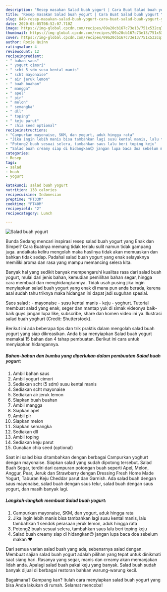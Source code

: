 ```yaml
---
description: "Resep masakan Salad buah yogurt | Cara Buat Salad buah yogurt Yang Sedap"
title: "Resep masakan Salad buah yogurt | Cara Buat Salad buah yogurt Yang Sedap"
slug: 849-resep-masakan-salad-buah-yogurt-cara-buat-salad-buah-yogurt-yang-sedap
date: 2020-05-05T08:52:07.710Z
image: https://img-global.cpcdn.com/recipes/09a20cb167c73e13/751x532cq70/salad-buah-yogurt-foto-resep-utama.jpg
thumbnail: https://img-global.cpcdn.com/recipes/09a20cb167c73e13/751x532cq70/salad-buah-yogurt-foto-resep-utama.jpg
cover: https://img-global.cpcdn.com/recipes/09a20cb167c73e13/751x532cq70/salad-buah-yogurt-foto-resep-utama.jpg
author: Roxie Quinn
ratingvalue: 4
reviewcount: 12
recipeingredient:
- " bahan saus"
- " yogurt cimori"
- " scht 5 sdm susu kental manis"
- " scht mayonaise"
- " air jeruk lemon"
- " buah buahan"
- " mangga"
- " apel"
- " pir"
- " melon"
- " semangka"
- " dll"
- " toping"
- " keju parut"
- " chia seed optional"
recipeinstructions:
- "Campurkan mayonaise, SKM, dan yogurt, aduk hingga rata"
- "Jika ingin lebih manis bisa tambahkan lagi susu kental manis, lalu tambahkan 1 sendok perasaan jeruk lemon, aduk hingga rata"
- "Potong2 buah sesuai selera, tambahkan saus lalu beri toping keju"
- "Salad buah creamy siap di hidangkan😊 jangan lupa baca doa sebelum makan ❤️"
categories:
- Resep
tags:
- salad
- buah
- yogurt

katakunci: salad buah yogurt 
nutrition: 138 calories
recipecuisine: Indonesian
preptime: "PT33M"
cooktime: "PT40M"
recipeyield: "2"
recipecategory: Lunch

---
```



![Salad buah yogurt](https://img-global.cpcdn.com/recipes/09a20cb167c73e13/751x532cq70/salad-buah-yogurt-foto-resep-utama.jpg)

Bunda Sedang mencari inspirasi resep salad buah yogurt yang Enak dan Simpel? Cara Buatnya memang tidak terlalu sulit namun tidak gampang juga. andaikata keliru mengolah maka hasilnya tidak akan memuaskan dan bahkan tidak sedap. Padahal salad buah yogurt yang enak selayaknya memiliki aroma dan rasa yang mampu memancing selera kita.

Banyak hal yang sedikit banyak mempengaruhi kualitas rasa dari salad buah yogurt, mulai dari jenis bahan, kemudian pemilihan bahan segar, hingga cara membuat dan menghidangkannya. Tidak usah pusing jika ingin menyiapkan salad buah yogurt yang enak di mana pun anda berada, karena asal sudah tahu triknya maka hidangan ini dapat jadi suguhan spesial.

Saos salad : - mayonaise - susu kental manis - keju - yoghurt. Tutorial membuat salad yang enak, seger dan mantap yuk di simak videonya baik-baik guys jangan lupa like, subscribe, share dan komen video ini ya. Ilustrasi salad buah yoghurt (Credit: Shutterstock).


Berikut ini ada beberapa tips dan trik praktis dalam mengolah salad buah yogurt yang siap dikreasikan. Anda bisa menyiapkan Salad buah yogurt memakai 15 bahan dan 4 tahap pembuatan. Berikut ini cara untuk menyiapkan hidangannya.

<!--inarticleads1-->

##### Bahan-bahan dan bumbu yang diperlukan dalam pembuatan Salad buah yogurt:

1. Ambil  bahan saus
1. Ambil  yogurt cimori
1. Sediakan  scht (5 sdm) susu kental manis
1. Sediakan  scht mayonaise
1. Sediakan  air jeruk lemon
1. Siapkan  buah buahan
1. Ambil  mangga
1. Siapkan  apel
1. Ambil  pir
1. Siapkan  melon
1. Siapkan  semangka
1. Sediakan  dll
1. Ambil  toping
1. Sediakan  keju parut
1. Gunakan  chia seed (optional)


Saat ini salad bisa ditambahkan dengan berbagai Campurkan yoghurt dengan mayonaise. Siapkan salad yang sudah dipotong tersebut. Salad Buah Segar, terdiri dari campuran potongan buah seperti Apel, Melon, Anggur, Pear, Jeruk dan Strawberry dengan Dressing Fresh Home Made Yogurt, Taburan Keju Cheddar parut dan Garnish. Ada salad buah dengan saus mayonaise, salad buah dengan saus telur, salad buah dengan saus yogurt, dan masih banyak lagi. 

<!--inarticleads2-->

##### Langkah-langkah membuat Salad buah yogurt:

1. Campurkan mayonaise, SKM, dan yogurt, aduk hingga rata
1. Jika ingin lebih manis bisa tambahkan lagi susu kental manis, lalu tambahkan 1 sendok perasaan jeruk lemon, aduk hingga rata
1. Potong2 buah sesuai selera, tambahkan saus lalu beri toping keju
1. Salad buah creamy siap di hidangkan😊 jangan lupa baca doa sebelum makan ❤️


Dari semua varian salad buah yang ada, sebenarnya salad dengan. Membuat sajian salad buah yogurt adalah pilihan yang tepat untuk dinikmati saat siang hari. Rasanya yang segar, manis dan creamy akan memanjakan lidah anda. Apalagi salad buah pakai keju yang banyak. Salad buah sudah banyak dijual di berbagai restoran bahkan warung-warung kecil. 

Bagaimana? Gampang kan? Itulah cara menyiapkan salad buah yogurt yang bisa Anda lakukan di rumah. Selamat mencoba!
